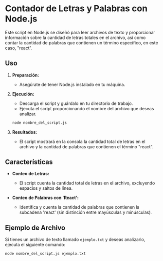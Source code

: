 # Contador de Letras y Palabras con Node.js

Este script en Node.js se diseñó para leer archivos de texto y proporcionar información sobre la cantidad de letras totales en el archivo, así como contar la cantidad de palabras que contienen un término específico, en este caso, "react".

## Uso

1. **Preparación:**
    - Asegúrate de tener Node.js instalado en tu máquina.

2. **Ejecución:**
    - Descarga el script y guárdalo en tu directorio de trabajo.
    - Ejecuta el script proporcionando el nombre del archivo que deseas analizar.

    ```bash
    node nombre_del_script.js
    ```

3. **Resultados:**
    - El script mostrará en la consola la cantidad total de letras en el archivo y la cantidad de palabras que contienen el término "react".

## Características

- **Conteo de Letras:**
    - El script cuenta la cantidad total de letras en el archivo, excluyendo espacios y saltos de línea.

- **Conteo de Palabras con 'React':**
    - Identifica y cuenta la cantidad de palabras que contienen la subcadena 'react' (sin distinción entre mayúsculas y minúsculas).

## Ejemplo de Archivo

Si tienes un archivo de texto llamado `ejemplo.txt` y deseas analizarlo, ejecuta el siguiente comando:

```bash
node nombre_del_script.js ejemplo.txt
